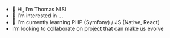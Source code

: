 

- 👋 Hi, I’m Thomas NISI
- 👀 I’m interested in ...
- 🌱 I’m currently learning PHP (Symfony) / JS (Native, React)
-  I’m looking to collaborate on project that can make us evolve 

<!---
heytomy/heytomy is a ✨ special ✨ repository because its `README.md` (this file) appears on your GitHub profile.
You can click the Preview link to take a look at your changes.
--->
